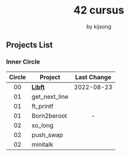 <h1 align="center">42 cursus</h1>

<div align="center">by kijsong</div>

## Projects List

### Inner Circle

| Circle | Project                  | Last Change |
|:------:| ------------------------ |:-----------:|
| 00     | [**Libft**](./00_Libft/) | 2022-08-23  |
| 01     | get_next_line            |             |
| 01     | ft_printf                |             |
| 01     | Born2beroot              | -           |
| 02     | so_long                  |             |
| 02     | push_swap                |             |
| 02     | minitalk                 |             |
